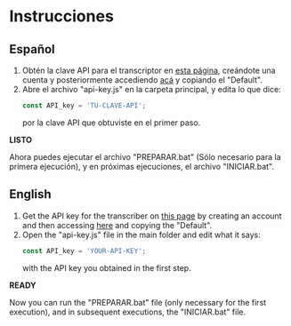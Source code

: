 # Instrucciones

## Español
1. Obtén la clave API para el transcriptor en [esta página](https://replicate.com/openai/whisper), creándote una cuenta y posteriormente accediendo [acá](https://replicate.com/account/api-tokens) y copiando el "Default".
2. Abre el archivo "api-key.js" en la carpeta principal, y edita lo que dice:
   ```javascript
   const API_key = 'TU-CLAVE-API';
   ```
   por la clave API que obtuviste en el primer paso.

**LISTO**

Ahora puedes ejecutar el archivo "PREPARAR.bat" (Sólo necesario para la primera ejecución), y en próximas ejecuciones, el archivo "INICIAR.bat".

## English
1. Get the API key for the transcriber on [this page](https://replicate.com/openai/whisper) by creating an account and then accessing [here](https://replicate.com/account/api-tokens) and copying the "Default".
2. Open the "api-key.js" file in the main folder and edit what it says:
   ```javascript
   const API_key = 'YOUR-API-KEY';
   ```
   with the API key you obtained in the first step.

**READY**

Now you can run the "PREPARAR.bat" file (only necessary for the first execution), and in subsequent executions, the "INICIAR.bat" file.